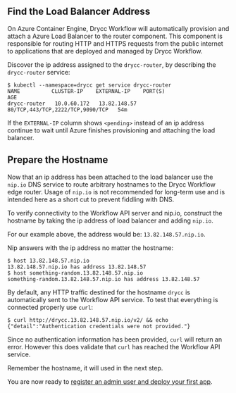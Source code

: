 ## Find the Load Balancer Address

On Azure Container Engine, Drycc Workflow will automatically provision and
attach a Azure Load Balancer to the router component. This component is
responsible for routing HTTP and HTTPS requests from the public internet to
applications that are deployed and managed by Drycc Workflow.

Discover the ip address assigned to the `drycc-router`, by describing the
`drycc-router` service:

```
$ kubectl --namespace=drycc get service drycc-router
NAME          CLUSTER-IP    EXTERNAL-IP    PORT(S)                            AGE
drycc-router   10.0.60.172   13.82.148.57   80/TCP,443/TCP,2222/TCP,9090/TCP   54m
```

If the `EXTERNAL-IP` column shows `<pending>` instead of an ip address continue
to wait until Azure finishes provisioning and attaching the load balancer.

## Prepare the Hostname

Now that an ip address has been attached to the load balancer use the `nip.io`
DNS service to route arbitrary hostnames to the Drycc Workflow edge router.
Usage of `nip.io` is not recommended for long-term use and is intended here as
a short cut to prevent fiddling with DNS.

To verify connectivity to the Workflow API server and nip.io, construct the
hostname by taking the ip address of load balancer and adding `nip.io`.

For our example above, the address would be: `13.82.148.57.nip.io`.

Nip answers with the ip address no matter the hostname:
```
$ host 13.82.148.57.nip.io
13.82.148.57.nip.io has address 13.82.148.57
$ host something-random.13.82.148.57.nip.io
something-random.13.82.148.57.nip.io has address 13.82.148.57
```

By default, any HTTP traffic destined for the hostname `drycc` is automatically sent to the Workflow API service. To test that everything is connected properly use `curl`:

```
$ curl http://drycc.13.82.148.57.nip.io/v2/ && echo
{"detail":"Authentication credentials were not provided."}
```

Since no authentication information has been provided, `curl` will return an error. However this does validate that `curl` has reached the Workflow API service.

Remember the hostname, it will used in the next step.

You are now ready to [register an admin user and deploy your first app](../../deploy-an-app.md).
